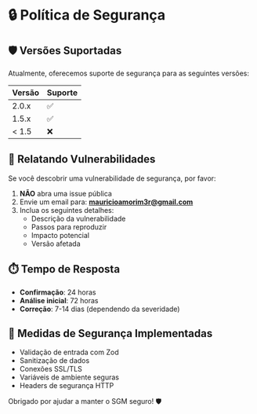 # 🔒 Política de Segurança

## 🛡️ **Versões Suportadas**

Atualmente, oferecemos suporte de segurança para as seguintes versões:

| Versão | Suporte |
| ------- | ------- |
| 2.0.x   | ✅ |
| 1.5.x   | ✅ |
| < 1.5   | ❌ |

## 🚨 **Relatando Vulnerabilidades**

Se você descobrir uma vulnerabilidade de segurança, por favor:

1. **NÃO** abra uma issue pública
2. Envie um email para: **mauricioamorim3r@gmail.com**
3. Inclua os seguintes detalhes:
   - Descrição da vulnerabilidade
   - Passos para reproduzir
   - Impacto potencial
   - Versão afetada

## ⏱️ **Tempo de Resposta**

- **Confirmação**: 24 horas
- **Análise inicial**: 72 horas  
- **Correção**: 7-14 dias (dependendo da severidade)

## 🔐 **Medidas de Segurança Implementadas**

- Validação de entrada com Zod
- Sanitização de dados
- Conexões SSL/TLS
- Variáveis de ambiente seguras
- Headers de segurança HTTP

Obrigado por ajudar a manter o SGM seguro! 🛡️
